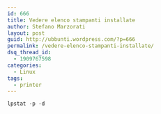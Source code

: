 ```yaml
---
id: 666
title: Vedere elenco stampanti installate
author: Stefano Marzorati
layout: post
guid: http://ubbunti.wordpress.com/?p=666
permalink: /vedere-elenco-stampanti-installate/
dsq_thread_id:
  - 1909767598
categories:
  - Linux
tags:
  - printer
---
```

`lpstat -p -d`